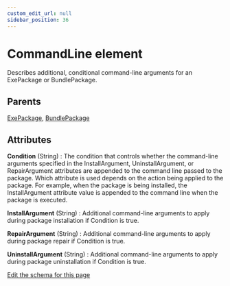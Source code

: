 ```yaml
---
custom_edit_url: null
sidebar_position: 36
---
```

# CommandLine element
Describes additional, conditional command-line arguments for an ExePackage or BundlePackage.

## Parents
[ExePackage](exepackage.md), [BundlePackage](bundlepackage.md)

## Attributes
**Condition** (String)
  : The condition that controls whether the command-line arguments specified in the InstallArgument, UninstallArgument, or RepairArgument attributes are appended to the command line passed to the package. Which attribute is used depends on the action being applied to the package. For example, when the package is being installed, the InstallArgument attribute value is appended to the command line when the package is executed.

**InstallArgument** (String)
  : Additional command-line arguments to apply during package installation if Condition is true.

**RepairArgument** (String)
  : Additional command-line arguments to apply during package repair if Condition is true.

**UninstallArgument** (String)
  : Additional command-line arguments to apply during package uninstallation if Condition is true.


[Edit the schema for this page](https://github.com/wixtoolset/web/blob/master/src/xsd4/wix.xsd)